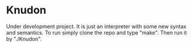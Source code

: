Knudon
======
Under development project. It is just an interpreter with some new syntax and semantics. To run simply clone the repo and type "make". Then run it by "./Knudon".
